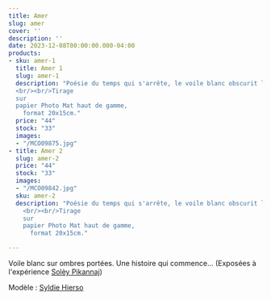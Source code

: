 ```yaml
---
title: Amer
slug: amer
cover: ''
description: ''
date: 2023-12-08T00:00:00.000-04:00
products:
- sku: amer-1
  title: Amer 1
  slug: amer-1
  description: "Poésie du temps qui s'arrête, le voile blanc obscurit la vision tout en illuminant l'espace.
  <br/><br/>Tirage 
  sur 
  papier Photo Mat haut de gamme,
    format 20x15cm."
  price: "44"
  stock: "33"
  images:
  - "/MCO09875.jpg"
- title: Amer 2
  slug: amer-2
  price: "44"
  stock: "33"
  images:
  - "/MCO09842.jpg"
  sku: amer-2
  description: "Poésie du temps qui s'arrête, le voile blanc obscurit la vision tout en illuminant l'espace.
    <br/><br/>Tirage 
    sur 
    papier Photo Mat haut de gamme,
      format 20x15cm."

---
```

Voile blanc sur ombres portées. Une histoire qui commence…
(Exposées à l'expérience [Solèy Pikannaj](https://instagram.com/soleypikannaj)) 

Modèle : [Syldie Hierso](https://www.instagram.com/dee.hierso/)
